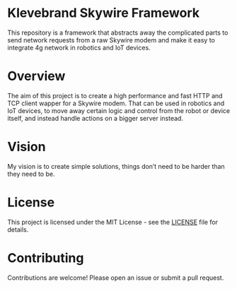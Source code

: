 # Klevebrand Skywire Framework
This repository is a framework that abstracts away the complicated parts to send network requests from a raw Skywire modem and make it easy to integrate 4g network in robotics and IoT devices.

# Overview 
The aim of this project is to create a high performance and fast HTTP and TCP client wapper for a Skywire modem. That can be used in robotics and IoT devices, to move away certain logic and control from the robot or device itself, and instead handle actions on a bigger server instead.

# Vision
My vision is to create simple solutions, things don’t need to be harder than they need to be.

# License
This project is licensed under the MIT License - see the [LICENSE](LICENSE) file for details.

# Contributing
Contributions are welcome! Please open an issue or submit a pull request.
